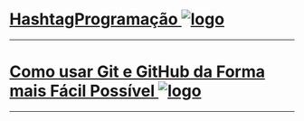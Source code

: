 # [HashtagProgramação ![logo](https://yt3.ggpht.com/n5GUY-L5kuEeNCdK5g0FiVbhoAHQJxAI-3xxvPIm1Qb2zjfRHrqNp6dakUwKGZUfBiyBrWqJPW4=s48-c-k-c0x00ffffff-no-rj)](https://www.youtube.com/@HashtagProgramacao)
***          
# [Como usar Git e GitHub da Forma mais Fácil Possível ![logo](https://encrypted-tbn0.gstatic.com/images?q=tbn:ANd9GcSmsqyNjc9Z1KDnY5G23_Z8O78CUcC7cLaw2g&s)](https://www.youtube.com/watch?v=EGmzAs1G0z0)

***
